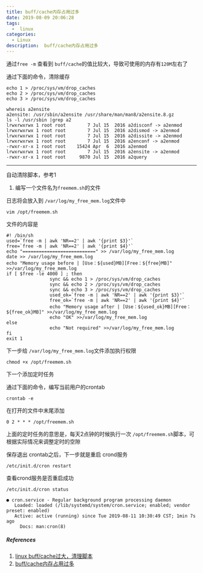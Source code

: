 ```yaml
---
title: buff/cache内存占用过多
date: 2019-08-09 20:06:28
tags:
  -  linux
categories:
  - Linux
description:  buff/cache内存占用过多
---
```


通过`free -m` 查看到 `buff/cache`的值比较大，导致可使用的内存有`120M`左右了

通过下面的命令，清除缓存

```
echo 1 > /proc/sys/vm/drop_caches
echo 2 > /proc/sys/vm/drop_caches
echo 3 > /proc/sys/vm/drop_caches
```



```
whereis a2ensite
a2ensite: /usr/sbin/a2ensite /usr/share/man/man8/a2ensite.8.gz
ls -l /usr/sbin |grep a2
lrwxrwxrwx 1 root root        7 Jul 15  2016 a2disconf -> a2enmod
lrwxrwxrwx 1 root root        7 Jul 15  2016 a2dismod -> a2enmod
lrwxrwxrwx 1 root root        7 Jul 15  2016 a2dissite -> a2enmod
lrwxrwxrwx 1 root root        7 Jul 15  2016 a2enconf -> a2enmod
-rwxr-xr-x 1 root root    15424 Apr  6  2016 a2enmod
lrwxrwxrwx 1 root root        7 Jul 15  2016 a2ensite -> a2enmod
-rwxr-xr-x 1 root root     9870 Jul 15  2016 a2query
```


------

自动清除脚本，参考1

1. 编写一个文件名为`freemem.sh`的文件

日志将会放入到 `/var/log/my_free_mem.log`文件中

```
vim /opt/freemem.sh
```

文件的内容是

```
#! /bin/sh
used=`free -m | awk 'NR==2' | awk '{print $3}'`
free=`free -m | awk 'NR==2' | awk '{print $4}'`
echo "===========================" >> /var/log/my_free_mem.log
date >> /var/log/my_free_mem.log
echo "Memory usage before | [Use：${used}MB][Free：${free}MB]" >>/var/log/my_free_mem.log
if [ $free -le 4000 ] ; then
                sync && echo 1 > /proc/sys/vm/drop_caches
                sync && echo 2 > /proc/sys/vm/drop_caches
                sync && echo 3 > /proc/sys/vm/drop_caches
                used_ok=`free -m | awk 'NR==2' | awk '{print $3}'`
                free_ok=`free -m | awk 'NR==2' | awk '{print $4}'`
                echo "Memory usage after | [Use：${used_ok}MB][Free：${free_ok}MB]" >>/var/log/my_free_mem.log
                echo "OK" >>/var/log/my_free_mem.log
else
                echo "Not required" >>/var/log/my_free_mem.log
fi
exit 1
```

下一步给 `/var/log/my_free_mem.log`文件添加执行权限

```
chmod +x /opt/freemem.sh
```

下一个添加定时任务

通过下面的命令，编写当前用户的crontab

```
crontab -e
```

在打开的文件中末尾添加

```
0 2 * * * /opt/freemem.sh
```

上面的定时任务的意思是，每天2点钟的时候执行一次 `/opt/freemem.sh`脚本，可根据实际情况来调整定时的空隙


保存退出 crontab之后，下一步就是重启 crond服务

```
/etc/init.d/cron restart
```

查看crond服务是否重启成功

```
/etc/init.d/cron status 

● cron.service - Regular background program processing daemon
   Loaded: loaded (/lib/systemd/system/cron.service; enabled; vendor preset: enabled)
   Active: active (running) since Tue 2019-08-11 10:30:49 CST; 1min 7s ago
     Docs: man:cron(8)
```



##### References

1. [linux buff/cache过大，清理脚本](https://blog.csdn.net/seanxwq/article/details/88527973)
2. [buff/cache内存占用过多](https://blog.csdn.net/qq_30754565/article/details/82458252)